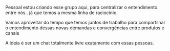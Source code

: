 Pessoal estou criando esse grupo aqui, para centralizar o entendimento entre nós.. já que temos a mesma linha de raciocínio.



Vamos aproveitar do tempo que temos juntos de trabalho para compartilhar o entendimento dessas novas demandas e convergências entre produtos e canais



A ideia é ser um chat totalmente livre exatamente com essas pessoas.
